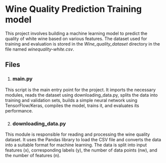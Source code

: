 # Wine Quality Prediction Training model
This project involves building a machine learning model to predict the quality of white wine based on various features. The dataset used for training and evaluation is stored in the *Wine_quality_dataset* directory in the file named *winequality-white.csv*.

## Files

1. ### main.py

This script is the main entry point for the project. It imports the necessary modules, reads the dataset using downloading_data.py, splits the data into training and validation sets, builds a simple neural network using TensorFlow/Keras, compiles the model, trains it, and evaluates its performance.

2. ### downloading_data.py

This module is responsible for reading and processing the wine quality dataset. It uses the Pandas library to load the CSV file and converts the data into a suitable format for machine learning. The data is split into input features (x), corresponding labels (y), the number of data points (nw), and the number of features (n).
